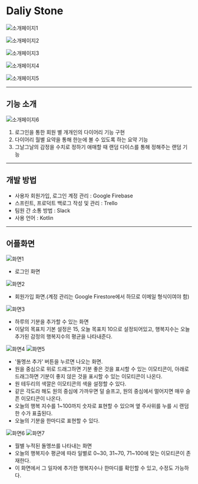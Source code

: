 # Daliy Stone

![소개페이지1](./image/소개페이지1.png)

![소개페이지2](./image/소개페이지2.png)

![소개페이지3](./image/소개페이지3.png)

![소개페이지4](./image/소개페이지4.png)

![소개페이지5](./image/소개페이지5.png)

---
## **기능 소개**
![소개페이지6](./image/소개페이지6.png)

1. 로그인을 통한 회원 별 개개인의 다이어리 기능 구현
2. 다이어리 월별 요약을 통해 한눈에 볼 수 있도록 하는 요약 기능
3. 그날그날의 감정을 수치로 정하기 애매할 때 랜덤 다이스를 통해 정해주는 랜덤 기능

---
## **개발 방법**
- 사용자 회원가입, 로그인 계정 관리 : Google Firebase
- 스프린트, 프로덕트 백로그 작성 및 관리 : Trello
- 팀원 간 소통 방법 : Slack
- 사용 언어 : Kotlin
---
## **어플화면**

![화면1](./image/화면1.jpg)
* 로그인 화면

![화면2](./image/화면2.jpg)
* 회원가입 화면.(계정 관리는 Google Firestore에서 하므로 이메일 형식이여야 함)

![화면3](./image/화면3.jpg)
* 하루의 기분을 추가할 수 있는 화면
* 이달의 목표치 기본 설정은 15, 오늘 목표치 10으로 설정되어있고, 행복지수는 오늘 추가된 감정의 행복지수의 평균을 나타내준다.

![화면4](./image/화면4.jpg)
![화면5](./image/화면5.jpg)
* '돌멩쓰 추가' 버튼을 누르면 나오는 화면.
* 원을 중심으로 위로 드래그하면 기분 좋은 것을 표시할 수 있는 이모티콘이, 아래로 드래그하면 기분이 좋지 않은 것을 표시할 수 있는 이모티콘이 나온다.
* 원 테두리의 색깔은 이모티콘의 색을 설정할 수 있다.
* 같은 각도라 해도 원의 중심에 가까우면 덜 슬프고, 원의 중심에서 멀어지면 매우 슬픈 이모티콘이 나온다.
* 오늘의 행복 지수를 1~100까지 숫자로 표현할 수 있으며 옆 주사위를 누를 시 랜덤한 수가 표출된다.
* 오늘의 기분을 한마디로 표현할 수 있다.

![화면6](./image/화면6.jpg)
![화면7](./image/화면7.jpg)
* 월별 누적된 돌멩쓰를 나타내는 화면
* 오늘의 행복지수 평균에 따라 일별로 0~30, 31~70, 71~100에 맞는 이모티콘이 존재한다.
* 이 화면에서 그 일자에 추가한 행복지수나 한마디를 확인할 수 있고, 수정도 가능하다.